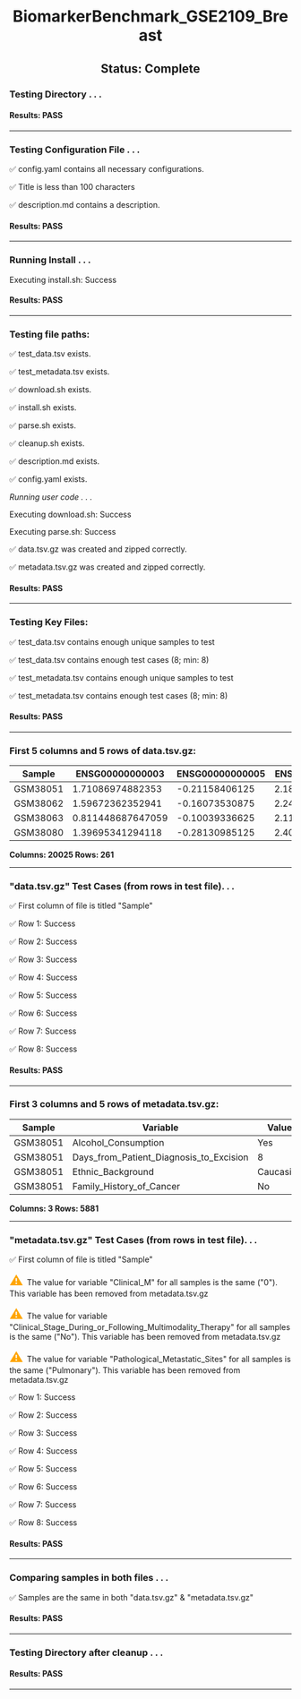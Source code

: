 <h1><center>BiomarkerBenchmark_GSE2109_Breast</center></h1>
<h2><center> Status: Complete </center></h2>


### Testing Directory . . .

#### Results: PASS
---
### Testing Configuration File . . .

&#9989;	config.yaml contains all necessary configurations.

&#9989;	Title is less than 100 characters

&#9989;	description.md contains a description.

#### Results: PASS
---
### Running Install . . .

Executing install.sh: Success

#### Results: PASS
---

### Testing file paths:

&#9989;	test_data.tsv exists.

&#9989;	test_metadata.tsv exists.

&#9989;	download.sh exists.

&#9989;	install.sh exists.

&#9989;	parse.sh exists.

&#9989;	cleanup.sh exists.

&#9989;	description.md exists.

&#9989;	config.yaml exists.

*Running user code . . .*

Executing download.sh: Success

Executing parse.sh: Success

&#9989;	data.tsv.gz was created and zipped correctly.

&#9989;	metadata.tsv.gz was created and zipped correctly.

#### Results: PASS
---
### Testing Key Files:

&#9989;	test_data.tsv contains enough unique samples to test

&#9989;	test_data.tsv contains enough test cases (8; min: 8)

&#9989;	test_metadata.tsv contains enough unique samples to test

&#9989;	test_metadata.tsv contains enough test cases (8; min: 8)

#### Results: PASS
---

### First 5 columns and 5 rows of data.tsv.gz:

|	Sample	|	ENSG00000000003	|	ENSG00000000005	|	ENSG00000000419	|	ENSG00000000457	|
|	---	|	---	|	---	|	---	|	---	|
|	GSM38051	|	1.71086974882353	|	-0.21158406125	|	2.18163119444444	|	0.8675377734375	|
|	GSM38062	|	1.59672362352941	|	-0.16073530875	|	2.24814632333333	|	1.061795885	|
|	GSM38063	|	0.811448687647059	|	-0.10039336625	|	2.11823704111111	|	0.9109764609375	|
|	GSM38080	|	1.39695341294118	|	-0.28130985125	|	2.40606065111111	|	0.488235835625	|

**Columns: 20025 Rows: 261**

---
### "data.tsv.gz" Test Cases (from rows in test file). . .

&#9989;	First column of file is titled "Sample"

&#9989;	Row 1: Success

&#9989;	Row 2: Success

&#9989;	Row 3: Success

&#9989;	Row 4: Success

&#9989;	Row 5: Success

&#9989;	Row 6: Success

&#9989;	Row 7: Success

&#9989;	Row 8: Success

#### Results: PASS
---
### First 3 columns and 5 rows of metadata.tsv.gz:

|	Sample	|	Variable	|	Value	|
|	---	|	---	|	---	|
|	GSM38051	|	Alcohol_Consumption	|	Yes	|
|	GSM38051	|	Days_from_Patient_Diagnosis_to_Excision	|	8	|
|	GSM38051	|	Ethnic_Background	|	Caucasian	|
|	GSM38051	|	Family_History_of_Cancer	|	No	|

**Columns: 3 Rows: 5881**

---
### "metadata.tsv.gz" Test Cases (from rows in test file). . .

&#9989;	First column of file is titled "Sample"

<p><font color="orange" size="+2">&#9888;	</font>The value for variable "Clinical_M" for all samples is the same ("0"). This variable has been removed from metadata.tsv.gz</p>

<p><font color="orange" size="+2">&#9888;	</font>The value for variable "Clinical_Stage_During_or_Following_Multimodality_Therapy" for all samples is the same ("No"). This variable has been removed from metadata.tsv.gz</p>

<p><font color="orange" size="+2">&#9888;	</font>The value for variable "Pathological_Metastatic_Sites" for all samples is the same ("Pulmonary"). This variable has been removed from metadata.tsv.gz</p>

&#9989;	Row 1: Success

&#9989;	Row 2: Success

&#9989;	Row 3: Success

&#9989;	Row 4: Success

&#9989;	Row 5: Success

&#9989;	Row 6: Success

&#9989;	Row 7: Success

&#9989;	Row 8: Success

#### Results: PASS
---
### Comparing samples in both files . . .

&#9989;	Samples are the same in both "data.tsv.gz" & "metadata.tsv.gz"

#### Results: PASS

---
### Testing Directory after cleanup . . .

#### Results: PASS
---
